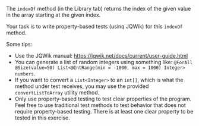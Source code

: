 The `indexOf` method (in the Library tab) returns the index of the given value in the array starting at the given index.

Your task is to write property-based tests (usinq JQWik) for this `indexOf` method.

Some tips:

* Use the JQWik manual: https://jqwik.net/docs/current/user-guide.html
* You can generate a list of random integers using something like:
`@ForAll @Size(value=50) List<@IntRange(min = -1000, max = 1000) Integer> numbers`.
* If you want to convert a `List<Integer>` to an `int[]`, which is what the method under test receives, you may use the provided `convertListToArray` utility method.
* Only use property-based testing to test clear properties of the program. Feel free to use traditional test methods to test behavior that does not require property-based testing. There is at least one clear property to be tested in this exercise.
